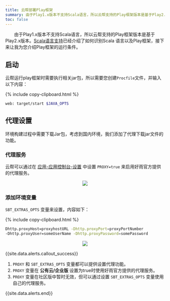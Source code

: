 ```yaml
---
title: 云帮部署Play框架
summary: 由于Play1.x版本不支持Scala语言，所以云帮支持的Play框架版本是基于Play2.x版本。Scala语言支持已经介绍了如何识别Scala 语言以及Play框架，接下来让我为您介绍Play框架的运行条件。
toc: false
---
```

<div id="toc"></div>

&emsp;&emsp;由于Play1.x版本不支持Scala语言，所以云帮支持的Play框架版本是基于Play2.x版本。[Scala语言支持](lang-scala-overview.html)已经介绍了如何识别Scala 语言以及Play框架，接下来让我为您介绍Play框架的运行条件。

## 启动

云帮运行play框架时需要执行相关jar包，所以需要您创建`Procfile`文件，并输入以下内容：

{% include copy-clipboard.html %}

```bash
web: target/start $JAVA_OPTS
```

## 代理设置

环境构建过程中需要下载Jar包，考虑到国内环境，我们添加了代理下载jar文件的功能。

### 代理服务

云帮可以通过在  [应用-应用控制台-设置](/docs/stable/user-app-docs/myapps/myapp-platform-settings.html)  中设置 `PROXY=true` 来启用好雨官方提供的代理服务。

<center><img src="https://static.goodrain.com/images/acp/docs/code-docs/lang-scala-play.png" style="border:1px solid #eee;max-width:100%" /></center>

### 添加环境变量

`SBT_EXTRAS_OPTS` 变量来设置，内容如下：

{% include copy-clipboard.html %}

```bash
Dhttp.proxyHost=proxyhostURL -Dhttp.proxyPort=proxyPortNumber 
-Dhttp.proxyUser=someUserName -Dhttp.proxyPassword=somePassword
```

<center><img src="https://static.goodrain.com/images/acp/docs/code-docs/lang-scala-play2.png" style="border:1px solid #eee;max-width:100%" /></center>

{{site.data.alerts.callout_success}}

1. `PROXY` 和 `SBT_EXTRAS_OPTS` 变量都可以提供设置代理功能。
2. `PROXY` 变量在 **公有云/企业版** 设置为true时使用好雨官方提供的代理服务。
3. `PROXY` 变量在社区版中暂时无效，但可以通过设置 `SBT_EXTRAS_OPTS` 变量使用自己的代理服务。

{{site.data.alerts.end}}